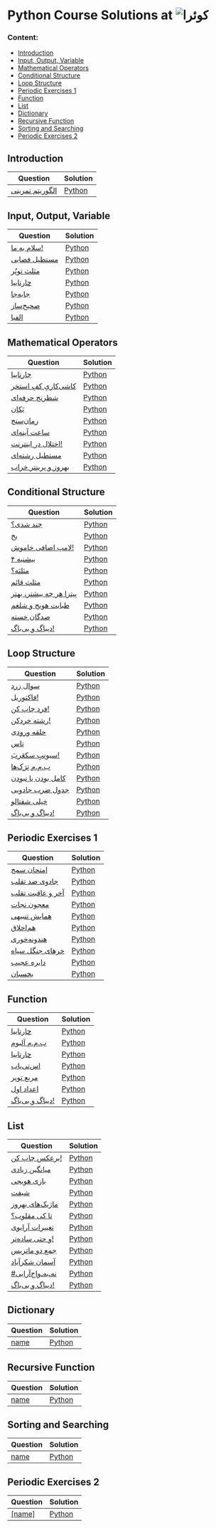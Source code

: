 # Python Course Solutions at ![کوئرا](https://user-images.githubusercontent.com/49264993/137637114-e0687e95-08eb-4181-98b0-56fe515f6bc7.png)
### Content:
  - [Introduction](#introduction)
  - [Input, Output, Variable](#input-output-variable)
  - [Mathematical Operators](#mathematical-operators)
  - [Conditional Structure](#conditional-structure)
  - [Loop Structure](#loop-structure)
  - [Periodic Exercises 1](#periodic-exercises-1)
  - [Function](#function)
  - [List](#list)
  - [Dictionary](#dictionary)
  - [Recursive Function](#recursive-function)
  - [Sorting and Searching](#sorting-and-searching)
  - [Periodic Exercises 2](#periodic-exercises-2)


## Introduction
Question | Solution
 --- | ---
[الگوریتم تمرینی](https://quera.org/college/12547/chapter/46820/lesson/159445/) | [Python](#) |
 
## Input, Output, Variable
Question | Solution
 --- | ---
[سلام به ما!](<https://quera.org/college/12547/chapter/46821/lesson/158717/>) | [Python](#) |
[مستطیل فضایی](<https://quera.org/college/12547/chapter/46821/lesson/158719/>) | [Python](#) |
[مثلث توپُر](<https://quera.org/college/12547/chapter/46821/lesson/158720/>) | [Python](#) |
[چارتاییا](<https://quera.org/college/12547/chapter/46821/lesson/159157/>) | [Python](#) |
[جابه‌جا](<https://quera.org/college/12547/chapter/46821/lesson/163186/>) | [Python](#) |
[صحیح‌ساز](https://quera.org/college/12547/chapter/46821/lesson/159166/) | [Python](#) |
[الفبا](https://quera.org/college/12547/chapter/46821/lesson/179815/) | [Python](#) |

## Mathematical Operators
Question | Solution
 --- | ---
[چارتاییا](https://quera.org/college/12547/chapter/46822/lesson/162856/) | [Python](#) |
[کاشی‌کاریِ کفِ استخر](<https://quera.org/college/12547/chapter/46822/lesson/162857/>) | [Python](#) |
[شطرنج حرفه‌ای](<https://quera.org/college/12547/chapter/46822/lesson/162858/>) | [Python](#) |
[یَکان](https://quera.org/college/12547/chapter/46822/lesson/159475/) | [Python](#) |
[زمان‌سنج](https://quera.org/college/12547/chapter/46822/lesson/159476/) | [Python](#) |
[ساعت آینه‌ای](https://quera.org/college/12547/chapter/46822/lesson/162866/) | [Python](#) |
[اختلال در اینترنت!](<https://quera.org/college/12547/chapter/46822/lesson/162869/>) | [Python](#) |
[مستطیل رشته‌ای](<https://quera.org/college/12547/chapter/46822/lesson/159477/>) | [Python](#) |
[بهروز و پرینتر خراب](https://quera.org/college/12547/chapter/46822/lesson/162868/) | [Python](#) |

## Conditional Structure
Question | Solution
--- | ---
[چند شدی؟](https://quera.org/college/12547/chapter/46823/lesson/159616/) | [Python](#) |
[یخ](https://quera.org/college/12547/chapter/46823/lesson/162871/) | [Python](#) |
[لامپ اضافی خاموش!](https://quera.org/college/12547/chapter/46823/lesson/159615/) | [Python](#) |
[بیشنیه ۴](https://quera.org/college/12547/chapter/46823/lesson/162889/) | [Python](#) |
[مثلثه؟](https://quera.org/college/12547/chapter/46823/lesson/159769/) | [Python](#) |
[مثلث قائم](https://quera.org/college/12547/chapter/46823/lesson/159770/) | [Python](#) |
[پیتزا هر چه بیشتر، بهتر](https://quera.org/college/12547/chapter/46823/lesson/162886/) | [Python](#) |
[طبابت هویج و شلغم](https://quera.org/college/12547/chapter/46823/lesson/162882/) | [Python](#) |
[صدگان خسته](https://quera.org/college/12547/chapter/46823/lesson/162887/) | [Python](#) |
[دیباگ و بی‌باگ!](https://quera.org/college/12547/chapter/46823/lesson/159498/) | [Python](#) |

## Loop Structure
Question | Solution
 --- | ---
[سوال زرد](https://quera.org/college/12547/chapter/46824/lesson/162314/) | [Python](#) |
[فاکتوریل!](https://quera.org/college/12547/chapter/46824/lesson/162316/) | [Python](#) |
[فرد چاپ کن!](https://quera.org/college/12547/chapter/46824/lesson/162317/) | [Python](#) |
[رشته‌ خردکن!](https://quera.org/college/12547/chapter/46824/lesson/162318/) | [Python](#) |
[حلقه ورودی](https://quera.org/college/12547/chapter/46824/lesson/162320/) | [Python](#) |
[تاس](https://quera.org/college/12547/chapter/46824/lesson/164334/) | [Python](#) |
[سیونِبِ سکعَربَ!](https://quera.org/college/12547/chapter/46824/lesson/162400/) | [Python](#) |
[ب.م.م تِرَک‌ها](https://quera.org/college/12547/chapter/46824/lesson/165078/) | [Python](#) |
[کامل بودن یا نبودن](https://quera.org/college/12547/chapter/46824/lesson/164111/) | [Python](#) |
[جدول ضرب جادویی](https://quera.org/college/12547/chapter/46824/lesson/162403/) | [Python](#) |
[خیلی شفتالو](https://quera.org/college/12547/chapter/46824/lesson/164318/) | [Python](#) |
[دیباگ و بی‌باگ!](https://quera.org/college/12547/chapter/46824/lesson/162395/) | [Python](#) |

## Periodic Exercises 1
Question | Solution
 --- | ---
[امتحان سمج](https://quera.org/college/12547/chapter/46829/lesson/167595/) | [Python](#) |
[جادوی ضد تقلب](https://quera.org/college/12547/chapter/46829/lesson/167596/) | [Python](#) |
[آخر و عاقبت تقلب](https://quera.org/college/12547/chapter/46829/lesson/167597/) | [Python](#) |
[معجون نجات](https://quera.org/college/12547/chapter/46829/lesson/167598/) | [Python](#) |
[همایش تنبیهی](https://quera.org/college/12547/chapter/46829/lesson/167599/) | [Python](#) |
[هم‌اخلاق](https://quera.org/college/12547/chapter/46829/lesson/167602/) | [Python](#) |
[هندونه‌خوری](https://quera.org/college/12547/chapter/46829/lesson/167603/) | [Python](#) |
[خرهای جنگل سیاه](https://quera.org/college/12547/chapter/46829/lesson/167604/) | [Python](#) |
[دایره عجیب](https://quera.org/college/12547/chapter/46829/lesson/167605/) | [Python](#) |
[بچسبان](https://quera.org/college/12547/chapter/46829/lesson/167607/) | [Python](#) |



## Function
Question | Solution
 --- | ---
[چارتاییا](https://quera.org/college/12547/chapter/46825/lesson/164170/) | [Python](#) |
[ب.م.م آلبوم](https://quera.org/college/12547/chapter/46825/lesson/165079/) | [Python](#) |
[چارتاییا](https://quera.org/college/12547/chapter/46825/lesson/164175/) | [Python](#) |
[اس‌تی‌یاب](https://quera.org/college/12547/chapter/46825/lesson/164179/) | [Python](#) |
[مربع توپر](https://quera.org/college/12547/chapter/46825/lesson/164180/) | [Python](#) |
[اعداد اول](https://quera.org/college/12547/chapter/46825/lesson/165070/) | [Python](#) |
[دیباگ و بی‌باگ!](https://quera.org/college/12547/chapter/46825/lesson/164182/) | [Python](#) |


## List
Question | Solution
 --- | ---
[برعکس چاپ کن!](https://quera.org/college/12547/chapter/46826/lesson/164139/) | [Python](#) |
[میانگین زیادی](https://quera.org/college/12547/chapter/46826/lesson/164138/) | [Python](#) |
[بازی هویجی](https://quera.org/college/12547/chapter/46826/lesson/165241/) | [Python](#) |
[شیفت](https://quera.org/college/12547/chapter/46826/lesson/165247/) | [Python](#) |
[ماژیک‌های بهروز](https://quera.org/college/12547/chapter/46826/lesson/165244/) | [Python](#) |
[تا کی مقلوب؟](https://quera.org/college/12547/chapter/46826/lesson/164144/) | [Python](#) |
[تغییرات آرایوی](https://quera.org/college/12547/chapter/46826/lesson/165243/) | [Python](#) |
[و حتی ساده‌تر!](https://quera.org/college/12547/chapter/46826/lesson/164145/) | [Python](#) |
[جمع دو ماتریس](https://quera.org/college/12547/chapter/46826/lesson/168503/) | [Python](#) |
[آسمان شکر‌آباد](https://quera.org/college/12547/chapter/46826/lesson/169980/) | [Python](#) |
[#نه‌ـ‌به‌ـ‌واج‌آرایی](https://quera.org/college/12547/chapter/46826/lesson/169979/) | [Python](#) |
[دیباگ و بی‌باگ!](https://quera.org/college/12547/chapter/46826/lesson/164148/) | [Python](#) |

## Dictionary
Question | Solution
 --- | ---
[name](#) | [Python](#) |

## Recursive Function
Question | Solution
 --- | ---
[name](#) | [Python](#) |

## Sorting and Searching
Question | Solution
 --- | ---
[name](#) | [Python](#) |

## Periodic Exercises 2
Question | Solution
 --- | ---
[[name]](#) | [Python](#) |
